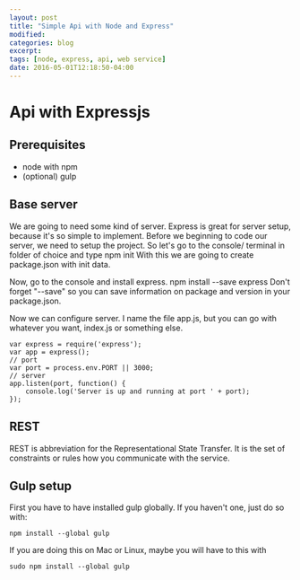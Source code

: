```yaml
---
layout: post
title: "Simple Api with Node and Express"
modified:
categories: blog
excerpt:
tags: [node, express, api, web service]
date: 2016-05-01T12:18:50-04:00
---
```


# Api with Expressjs

## Prerequisites

- node with npm
- (optional) gulp

## Base server

We are going to need some kind of server. Express is great for server setup, because it's so simple to implement.
Before we beginning to code our server, we need to setup the project. So let's go to the console/ terminal in folder of choice and type
    npm init 
With this we are going to create package.json with init data. 

Now, go to the console and install express.
    npm install --save express 
Don't forget "--save" so you can save information on package and version in your package.json.

Now we can configure server. I name the file app.js, but you can go with whatever you want, index.js or something else.

    var express = require('express');
    var app = express();
    // port
    var port = process.env.PORT || 3000;
    // server
    app.listen(port, function() {
        console.log('Server is up and running at port ' + port);
    });

## REST

REST is abbreviation for the Representational State Transfer. It is the set of constraints or rules how you communicate with the service. 

## Gulp setup

First you have to have installed gulp globally. If you haven't one, just do so with:

    npm install --global gulp

If you are doing this on Mac or Linux, maybe you will have to this with 

    sudo npm install --global gulp

